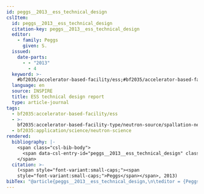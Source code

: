 ```yaml
---
id: peggs__2013__ess_technical_design
cslItem:
  id: peggs__2013__ess_technical_design
  citation-key: peggs__2013__ess_technical_design
  editor:
    - family: Peggs
      given: S.
  issued:
    date-parts:
      - - "2013"
        - 4
  keyword: >-
    #bf2035/accelerator-based-facility/ess;#bf2035/accelerator-based-facility-type/neutron-source/spallation-neutron-source;#bf2035/application/science/neutron-science
  language: en
  source: INSPIRE
  title: ESS technical design report
  type: article-journal
tags:
  - bf2035:accelerator-based-facility/ess
  - >-
    bf2035:accelerator-based-facility-type/neutron-source/spallation-neutron-source
  - bf2035:application/science/neutron-science
rendered:
  bibliography: |-
    <span class="csl-bib-body">
      <span data-csl-entry-id="peggs__2013__ess_technical_design" class="csl-entry">Peggs (Hrsg.). <span class='date-bib'>(2013)</span>. <span class='title'><b><i>ESS technical design report</i></b></span>.</span>
    </span>
  citation: >-
    (<span style="font-variant:small-caps;"><span
    style="font-variant:small-caps;">Peggs</span></span>, 2013)
bibTex: "@article{peggs__2013__ess_technical_design,\n\teditor = {Peggs, S.},\n\tyear = {2013},\n\tmonth = {4},\n\ttitle = {ESS technical design report},\n}\n\n"
---
```

